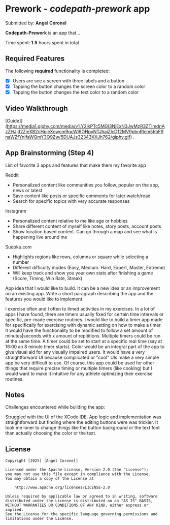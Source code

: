 # Prework - *codepath-prework* app 

Submitted by: **Angel Coronel**

**Codepath-Prework** is an app that... 

Time spent: **1.5** hours spent in total

## Required Features

The following **required** functionality is completed:

- [x] Users are see a screen with three labels and a button
- [x] Tapping the button changes the screen color to a random color
- [x] Tapping the button changes the text color to a random color
 
## Video Walkthrough

[Guide]](https://media1.giphy.com/media/v1.Y2lkPTc5MGI3NjExN3JwMzR3ZTlmdnAzZHJjd2ZieXB2cHpieXowcm9qcWl6OHpyNTJhaiZlcD12MV9pbnRlcm5hbF9naWZfYnlfaWQmY3Q9Zw/5DUAJs32343XXJh762/giphy.gif) .

## App Brainstorming (Step 4)

List of favorite 3 apps and features that make them my favorite app

Reddit

- Personalized content like communities you follow, popular on the app, news or latest
- Save content like posts or specific comments for later watch/read
- Search for specific topics with very accurate responses

Instagram

- Personalized content relative to me like age or hobbies
- Share different content of myself like notes, story posts, account posts
- Show location based content. Can go through a map and see what is happening live around me

Sudoku.com

- Highlights regions like rows, columns or square while selecting a number
- Different difficulty modes (Easy, Medium. Hard, Expert, Master, Extreme)
- Will keep track and show you your own stats after finishing a game (Score, Timing, Win Rate, Streak)

App idea that I would like to build. It can be a new idea or an improvement on an existing app. Write a short paragraph describing the app and the features you would like to implement. 

I exercise often and I often to timed activities in my exercises. In a lot of apps I have found, there are timers usually fixed for certain time intervals or specific, pre-made exercise routines. I would like to build a timer app made for specifically for exercising with dynamic setting on how to make a timer. It would have the functionality to be modified to follow a set amount of minutes|seconds with x amount of repititions. Multiple timers could be run at the same time. A timer could be set to start at a specific real time (say at 16:00 an 8 minute timer starts). Color would be an integral part of the app to give visual aid for any visually impaired users. It would have a very straightforward UI because complicated or "cool" UIs make a very simple app be very difficult to use. Of course, this app could be used for other things that require precise timing or multiple timers (like cooking) but I would want to make it intuitive for any athlete optimizing their exercise routines. 


## Notes

Challenges encountered while building the app:

Struggled with the UI of the XCode IDE. App logic and implementation was straightforward but finding where the editing buttons were was trickier. It took me loner to change things like the button background or the text font than actually choosing the color or the text. 



## License

    Copyright [2025] [Angel Coronel]

    Licensed under the Apache License, Version 2.0 (the "License");
    you may not use this file except in compliance with the License.
    You may obtain a copy of the License at

        http://www.apache.org/licenses/LICENSE-2.0

    Unless required by applicable law or agreed to in writing, software
    distributed under the License is distributed on an "AS IS" BASIS,
    WITHOUT WARRANTIES OR CONDITIONS OF ANY KIND, either express or implied.
    See the License for the specific language governing permissions and
    limitations under the License.